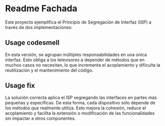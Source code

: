 Readme Fachada
===============

Este proyecto ejemplifica el Principio de Segregación de Interfaz (ISP) a través de dos implementaciones:





Usage codesmell
-----
En esta versión, se agrupan múltiples responsabilidades en una única interfaz. Esto obliga a los televisores  a depender de métodos que en muchos casos no necesitan, lo que incrementa el acoplamiento y dificulta la reutilización y el mantenimiento del código.



Usage fix
-----
La solución correcta aplica el ISP segregando las interfaces en partes más pequeñas y específicas. 
De esta forma, cada dispositivo sólo depende de los métodos que realmente utiliza. Esto mejora la cohesión, reduce el acoplamiento y facilita la extensión o modificación de las funcionalidades sin impactar a otros componentes.





